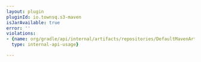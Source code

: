 ```yaml
---
layout: plugin
pluginId: io.townsq.s3-maven
isJarAvailable: true
error: ''
violations:
- {name: org/gradle/api/internal/artifacts/repositories/DefaultMavenArtifactRepository,
  type: internal-api-usage}

---
```

